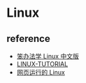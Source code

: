 # Linux

## reference

- [笨办法学 Linux 中文版](https://wizardforcel.gitbooks.io/llthw/content/)
- [LINUX-TUTORIAL](https://dunwu.github.io/linux-tutorial/)
- [网页运行的 Linux](https://bellard.org/jslinux/vm.html?url=https://bellard.org/jslinux/buildroot-x86.cfg)
